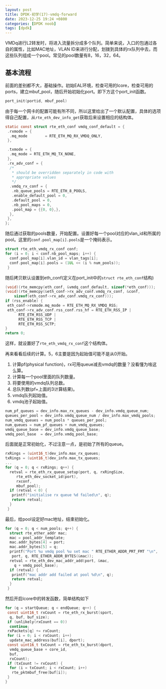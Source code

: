 ```yaml
---
layout: post
title: DPDK-初学(17)-vmdq-forward
date: 2023-12-25 19:24 +0800
categories: [DPDK noob]
tags: [dpdk]
---
```


VMDq进行L2转发时，将进入流量拆分成多个队列。简单来说，入口的包通过各自的属性，比如MAC地址，VLAN ID来进行分配，划拨到具体的rx队列中去，而这些队列组成一个pool。常见的pool数量有8，16，32，64。

## 基本流程

前面的差别都不大，基础操作。初始EAL环境，检查可用的lcore，检查可用的ports，建立mbuf_pool，随后开始初始化port。即下方这个port_init函数。

```c
port_init(portid, mbuf_pool)
```

由于每一个网卡的配置可能有所不同，所以这里给出了一个默认配置，具体的选项得自己配置，从`rte_eth_dev_info_get`获取后来设置相应的结构体。

```c
static const struct rte_eth_conf vmdq_conf_default = {
 .rxmode = {
  .mq_mode        = RTE_ETH_MQ_RX_VMDQ_ONLY,
 },

 .txmode = {
  .mq_mode = RTE_ETH_MQ_TX_NONE,
 },
 .rx_adv_conf = {
  /*
   * should be overridden separately in code with
   * appropriate values
   */
  .vmdq_rx_conf = {
   .nb_queue_pools = RTE_ETH_8_POOLS,
   .enable_default_pool = 0,
   .default_pool = 0,
   .nb_pool_maps = 0,
   .pool_map = {{0, 0},},
  },
 },
};
```

随后通过获取的pools数量，开始配置。设置好每一个pool对应的vlan_id和所属的pool。这里的`conf.pool_map[i].pools`是一个掩码表示。

```c
struct rte_eth_vmdq_rx_conf conf;
for (i = 0; i < conf.nb_pool_maps; i++) {
  conf.pool_map[i].vlan_id = vlan_tags[i];
  conf.pool_map[i].pools = (1UL << (i % num_pools));
 }
```

随后拷贝默认设置到eth_conf(定义在port_init中的`struct rte_eth_conf`结构)

```c
(void)(rte_memcpy(eth_conf, &vmdq_conf_default, sizeof(*eth_conf)));
(void)(rte_memcpy(&eth_conf->rx_adv_conf.vmdq_rx_conf, &conf,
    sizeof(eth_conf->rx_adv_conf.vmdq_rx_conf)));
if (rss_enable) {
 eth_conf->rxmode.mq_mode = RTE_ETH_MQ_RX_VMDQ_RSS;
 eth_conf->rx_adv_conf.rss_conf.rss_hf = RTE_ETH_RSS_IP |
      RTE_ETH_RSS_UDP |
      RTE_ETH_RSS_TCP |
      RTE_ETH_RSS_SCTP;
}
return 0;
```

这样，就设置好了`rte_eth_vmdq_rx_conf`这个结构体。

再来看看后续的计算。5，6主要是因为起始值可能不是从0开始。

1. 计算pf(physical function)，rx可用queue减去vmdq的数量？没看懂为啥这么算。
2. 计算每一个pool里面的队列数量。
3. 将要使用的vmdq队列总数。
4. 总队列数(pf+上面的3计算结果)。
5. vmdq队列起始值。
6. vmdq池子起始值。

```c
num_pf_queues = dev_info.max_rx_queues - dev_info.vmdq_queue_num;
queues_per_pool = dev_info.vmdq_queue_num / dev_info.max_vmdq_pools;
num_vmdq_queues = num_pools * queues_per_pool;
num_queues = num_pf_queues + num_vmdq_queues;
vmdq_queue_base = dev_info.vmdq_queue_base;
vmdq_pool_base  = dev_info.vmdq_pool_base;
```

后面就是正常初始化，不过注意一点，是初始了所有的queue。

```c
rxRings = (uint16_t)dev_info.max_rx_queues;
txRings = (uint16_t)dev_info.max_tx_queues;
...
for (q = 0; q < rxRings; q++) {
  retval = rte_eth_rx_queue_setup(port, q, rxRingSize,
     rte_eth_dev_socket_id(port),
     rxconf,
     mbuf_pool);
  if (retval < 0) {
   printf("initialise rx queue %d failed\n", q);
   return retval;
  }
 }
```

最后，给pool设定好mac地址，结束初始化。

```c
for (q = 0; q < num_pools; q++) {
  struct rte_ether_addr mac;
  mac = pool_addr_template;
  mac.addr_bytes[4] = port;
  mac.addr_bytes[5] = q;
  printf("Port %u vmdq pool %u set mac " RTE_ETHER_ADDR_PRT_FMT "\n",
   port, q, RTE_ETHER_ADDR_BYTES(&mac));
  retval = rte_eth_dev_mac_addr_add(port, &mac,
    q + vmdq_pool_base);
  if (retval) {
   printf("mac addr add failed at pool %d\n", q);
   return retval;
  }
 }
```

然后开启lcore中的转发函数，简单结构如下

```c
for (q = startQueue; q < endQueue; q++) {
 const uint16_t rxCount = rte_eth_rx_burst(sport,
  q, buf, buf_size);
 if (unlikely(rxCount == 0))
  continue;
 rxPackets[q] += rxCount;
 for (i = 0; i < rxCount; i++)
  update_mac_address(buf[i], dport);
 const uint16_t txCount = rte_eth_tx_burst(dport,
  vmdq_queue_base + core_id,
  buf,
  rxCount);
 if (txCount != rxCount) {
  for (i = txCount; i < rxCount; i++)
   rte_pktmbuf_free(buf[i]);
 }
}
```
